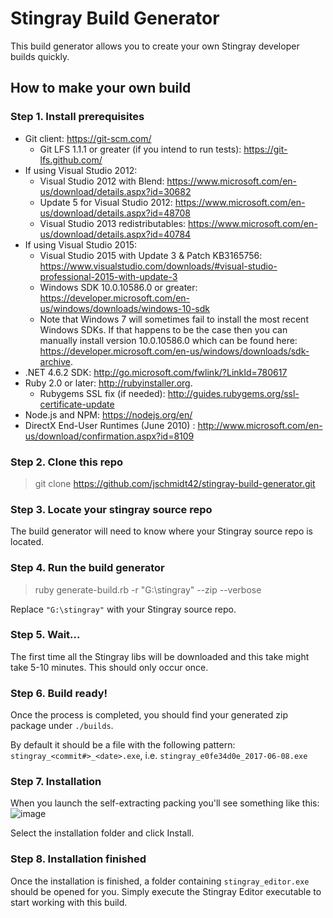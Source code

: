# Stingray Build Generator

This build generator allows you to create your own Stingray developer builds quickly.

## How to make your own build

### Step 1. Install prerequisites

-   Git client: <https://git-scm.com/>
    -   Git LFS 1.1.1 or greater (if you intend to run tests): <https://git-lfs.github.com/>
-   If using Visual Studio 2012:
    - Visual Studio 2012 with Blend: <https://www.microsoft.com/en-us/download/details.aspx?id=30682>
    - Update 5 for Visual Studio 2012: <https://www.microsoft.com/en-us/download/details.aspx?id=48708>
    - Visual Studio 2013 redistributables: <https://www.microsoft.com/en-us/download/details.aspx?id=40784>
-   If using Visual Studio 2015:
    - Visual Studio 2015 with Update 3 & Patch KB3165756: <https://www.visualstudio.com/downloads/#visual-studio-professional-2015-with-update-3>
    - Windows SDK 10.0.10586.0 or greater: <https://developer.microsoft.com/en-us/windows/downloads/windows-10-sdk>
    - Note that Windows 7 will sometimes fail to install the most recent Windows SDKs. If that happens to be the case then you can manually install version 10.0.10586.0 which can be found here: <https://developer.microsoft.com/en-us/windows/downloads/sdk-archive>.
- .NET 4.6.2 SDK: http://go.microsoft.com/fwlink/?LinkId=780617
-   Ruby 2.0 or later: <http://rubyinstaller.org>.
    -   Rubygems SSL fix (if needed): <http://guides.rubygems.org/ssl-certificate-update>
-   Node.js and NPM: <https://nodejs.org/en/>
-   DirectX End-User Runtimes (June 2010) : <http://www.microsoft.com/en-us/download/confirmation.aspx?id=8109>

### Step 2. Clone this repo

> git clone https://github.com/jschmidt42/stingray-build-generator.git

### Step 3. Locate your stingray source repo

The build generator will need to know where your Stingray source repo is located.

### Step 4. Run the build generator

> ruby generate-build.rb -r "G:\stingray" --zip --verbose

Replace `"G:\stingray"` with your Stingray source repo.

### Step 5. Wait...

The first time all the Stingray libs will be downloaded and this take might take 5-10 minutes. This should only occur once.

### Step 6. Build ready!

Once the process is completed, you should find your generated zip package under `./builds`.

By default it should be a file with the following pattern: `stingray_<commit#>_<date>.exe`, i.e. `stingray_e0fe34d0e_2017-06-08.exe`

### Step 7. Installation

When you launch the self-extracting packing you'll see something like this: ![image](https://user-images.githubusercontent.com/4054655/26930624-f3a46a10-4c2b-11e7-9c11-e1a01de1b31b.png)

Select the installation folder and click Install.

### Step 8. Installation finished

Once the installation is finished, a folder containing `stingray_editor.exe` should be opened for you. Simply execute the Stingray Editor executable to start working with this build.

